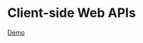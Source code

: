 # Client-side Web APIs
<a href="https://aaxonxn.github.io/Client-Side-Api/" class="link_btn">Demo</a>
